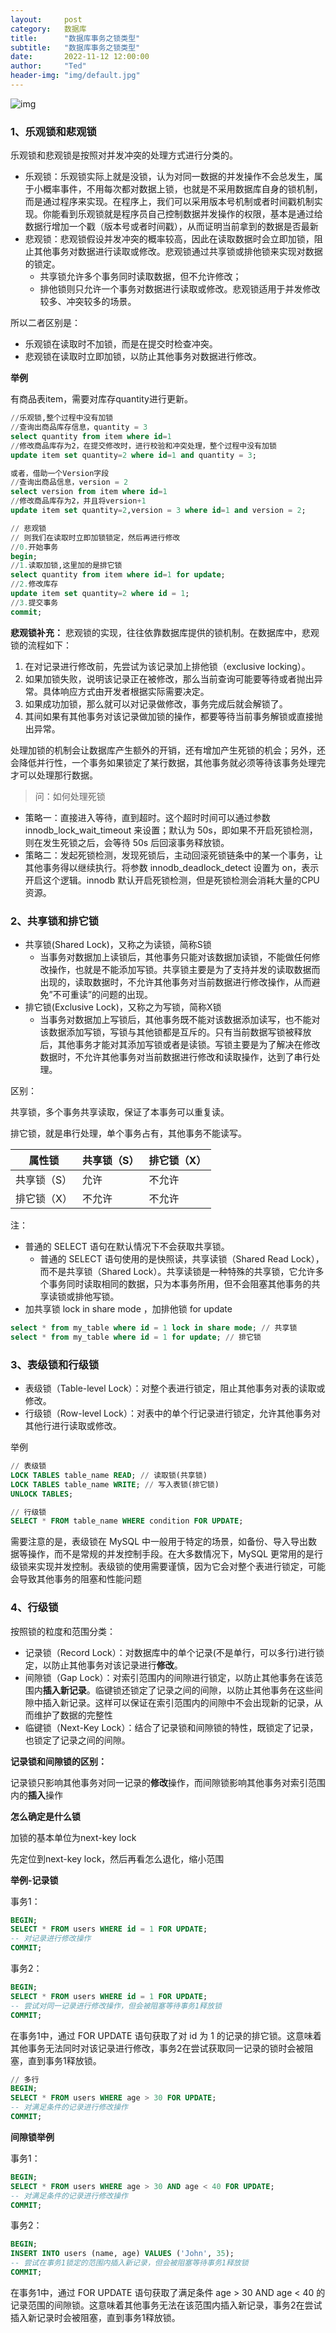 ```yaml
---
layout:     post
category:   数据库
title:      "数据库事务之锁类型"
subtitle:   "数据库事务之锁类型"
date:       2022-11-12 12:00:00
author:     "Ted"
header-img: "img/default.jpg"
---
```


![img](/img/Simple_2/54.jpg)

### 1、乐观锁和悲观锁

乐观锁和悲观锁是按照对并发冲突的处理方式进行分类的。

- 乐观锁：乐观锁实际上就是没锁，认为对同一数据的并发操作不会总发生，属于小概率事件，不用每次都对数据上锁，也就是不采用数据库自身的锁机制，而是通过程序来实现。在程序上，我们可以采用版本号机制或者时间戳机制实现。你能看到乐观锁就是程序员自己控制数据并发操作的权限，基本是通过给数据行增加一个戳（版本号或者时间戳），从而证明当前拿到的数据是否最新
- 悲观锁：悲观锁假设并发冲突的概率较高，因此在读取数据时会立即加锁，阻止其他事务对数据进行读取或修改。悲观锁通过共享锁或排他锁来实现对数据的锁定。
  - 共享锁允许多个事务同时读取数据，但不允许修改；
  - 排他锁则只允许一个事务对数据进行读取或修改。悲观锁适用于并发修改较多、冲突较多的场景。

所以二者区别是：

- 乐观锁在读取时不加锁，而是在提交时检查冲突。
- 悲观锁在读取时立即加锁，以防止其他事务对数据进行修改。

**举例**

有商品表item，需要对库存quantity进行更新。

```sql
//乐观锁,整个过程中没有加锁
//查询出商品库存信息，quantity = 3
select quantity from item where id=1
//修改商品库存为2，在提交修改时，进行校验和冲突处理，整个过程中没有加锁
update item set quantity=2 where id=1 and quantity = 3;

或者，借助一个Version字段
//查询出商品信息，version = 2
select version from item where id=1
//修改商品库存为2，并且将version+1
update item set quantity=2,version = 3 where id=1 and version = 2;
```

```sql
// 悲观锁
// 则我们在读取时立即加锁锁定，然后再进行修改
//0.开始事务
begin; 
//1.读取加锁,这里加的是排它锁
select quantity from item where id=1 for update;
//2.修改库存
update item set quantity=2 where id = 1;
//3.提交事务
commit;
```

**悲观锁补充：**
悲观锁的实现，往往依靠数据库提供的锁机制。在数据库中，悲观锁的流程如下：

1. 在对记录进行修改前，先尝试为该记录加上排他锁（exclusive locking）。
2. 如果加锁失败，说明该记录正在被修改，那么当前查询可能要等待或者抛出异常。具体响应方式由开发者根据实际需要决定。
3. 如果成功加锁，那么就可以对记录做修改，事务完成后就会解锁了。
4. 其间如果有其他事务对该记录做加锁的操作，都要等待当前事务解锁或直接抛出异常。

处理加锁的机制会让数据库产生额外的开销，还有增加产生死锁的机会；另外，还会降低并行性，一个事务如果锁定了某行数据，其他事务就必须等待该事务处理完才可以处理那行数据。

> 问：如何处理死锁

- 策略一：直接进入等待，直到超时。这个超时时间可以通过参数 innodb_lock_wait_timeout 来设置；默认为 50s，即如果不开启死锁检测，则在发生死锁之后，会等待 50s 后回滚事务释放锁。
- 策略二：发起死锁检测，发现死锁后，主动回滚死锁链条中的某一个事务，让其他事务得以继续执行。将参数 innodb_deadlock_detect 设置为 on，表示开启这个逻辑。innodb 默认开启死锁检测，但是死锁检测会消耗大量的CPU资源。

### 2、共享锁和排它锁

- 共享锁(Shared Lock)，又称之为读锁，简称S锁
  - 当事务对数据加上读锁后，其他事务只能对该数据加读锁，不能做任何修改操作，也就是不能添加写锁。共享锁主要是为了支持并发的读取数据而出现的，读取数据时，不允许其他事务对当前数据进行修改操作，从而避免”不可重读”的问题的出现。
- 排它锁(Exclusive Lock)，又称之为写锁，简称X锁
  - 当事务对数据加上写锁后，其他事务既不能对该数据添加读写，也不能对该数据添加写锁，写锁与其他锁都是互斥的。只有当前数据写锁被释放后，其他事务才能对其添加写锁或者是读锁。写锁主要是为了解决在修改数据时，不允许其他事务对当前数据进行修改和读取操作，达到了串行处理。

区别：

共享锁，多个事务共享读取，保证了本事务可以重复读。

排它锁，就是串行处理，单个事务占有，其他事务不能读写。

| 属性锁      | 共享锁（S） | 排它锁（X） |
| ----------- | ----------- | ----------- |
| 共享锁（S） | 允许        | 不允许      |
| 排它锁（X） | 不允许      | 不允许      |

注：

- 普通的 SELECT 语句在默认情况下不会获取共享锁。
  - 普通的 SELECT 语句使用的是快照读，共享读锁（Shared Read Lock），而不是共享锁（Shared Lock）。共享读锁是一种特殊的共享锁，它允许多个事务同时读取相同的数据，只为本事务所用，但不会阻塞其他事务的共享读锁或排他写锁。
- 加共享锁 lock in share mode ，加排他锁 for update

```sql
select * from my_table where id = 1 lock in share mode; // 共享锁
select * from my_table where id = 1 for update; // 排它锁
```

### **3、表级锁和行级锁**

- 表级锁（Table-level Lock）：对整个表进行锁定，阻止其他事务对表的读取或修改。
- 行级锁（Row-level Lock）：对表中的单个行记录进行锁定，允许其他事务对其他行进行读取或修改。

举例

```sql
// 表级锁
LOCK TABLES table_name READ; // 读取锁(共享锁)
LOCK TABLES table_name WRITE; // 写入表锁(排它锁)
UNLOCK TABLES;

// 行级锁
SELECT * FROM table_name WHERE condition FOR UPDATE;
```

需要注意的是，表级锁在 MySQL 中一般用于特定的场景，如备份、导入导出数据等操作，而不是常规的并发控制手段。在大多数情况下，MySQL 更常用的是行级锁来实现并发控制。表级锁的使用需要谨慎，因为它会对整个表进行锁定，可能会导致其他事务的阻塞和性能问题

### **4、行级锁**

按照锁的粒度和范围分类：

- 记录锁（Record Lock）：对数据库中的单个记录(不是单行，可以多行)进行锁定，以防止其他事务对该记录进行**修改**。
- 间隙锁（Gap Lock）：对索引范围内的间隙进行锁定，以防止其他事务在该范围内**插入新记录**。临键锁还锁定了记录之间的间隙，以防止其他事务在这些间隙中插入新记录。这样可以保证在索引范围内的间隙中不会出现新的记录，从而维护了数据的完整性
- 临键锁（Next-Key Lock）：结合了记录锁和间隙锁的特性，既锁定了记录，也锁定了记录之间的间隙。

**记录锁和间隙锁的区别：**

记录锁只影响其他事务对同一记录的**修改**操作，而间隙锁影响其他事务对索引范围内的**插入**操作

**怎么确定是什么锁**

加锁的基本单位为next-key lock

先定位到next-key lock，然后再看怎么退化，缩小范围

**举例-记录锁**

事务1：

```sql
BEGIN;
SELECT * FROM users WHERE id = 1 FOR UPDATE;
-- 对记录进行修改操作
COMMIT;
```

事务2：

```sql
BEGIN;
SELECT * FROM users WHERE id = 1 FOR UPDATE;
-- 尝试对同一记录进行修改操作，但会被阻塞等待事务1释放锁
COMMIT;
```

在事务1中，通过 FOR UPDATE 语句获取了对 id 为 1 的记录的排它锁。这意味着其他事务无法同时对该记录进行修改，事务2在尝试获取同一记录的锁时会被阻塞，直到事务1释放锁。

```sql
// 多行
BEGIN;
SELECT * FROM users WHERE age > 30 FOR UPDATE;
-- 对满足条件的记录进行修改操作
COMMIT;
```

**间隙锁举例**

事务1：

```sql
BEGIN;
SELECT * FROM users WHERE age > 30 AND age < 40 FOR UPDATE;
-- 对满足条件的记录进行修改操作
COMMIT;
```

事务2：

```sql
BEGIN;
INSERT INTO users (name, age) VALUES ('John', 35);
-- 尝试在事务1锁定的范围内插入新记录，但会被阻塞等待事务1释放锁
COMMIT;
```

在事务1中，通过 FOR UPDATE 语句获取了满足条件 age > 30 AND age < 40 的记录范围的间隙锁。这意味着其他事务无法在该范围内插入新记录，事务2在尝试插入新记录时会被阻塞，直到事务1释放锁。